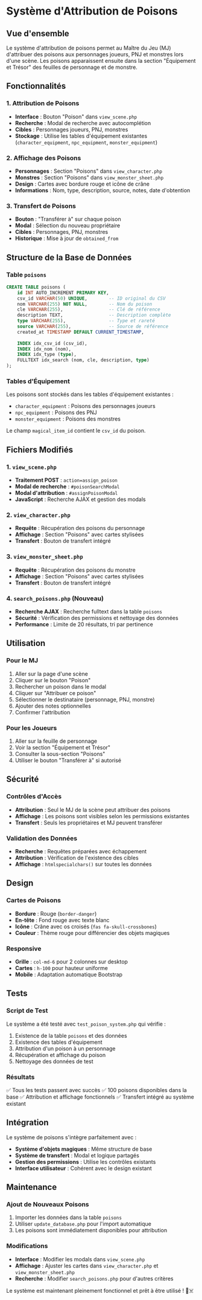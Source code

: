 # Système d'Attribution de Poisons

## Vue d'ensemble

Le système d'attribution de poisons permet au Maître du Jeu (MJ) d'attribuer des poisons aux personnages joueurs, PNJ et monstres lors d'une scène. Les poisons apparaissent ensuite dans la section "Équipement et Trésor" des feuilles de personnage et de monstre.

## Fonctionnalités

### 1. Attribution de Poisons
- **Interface** : Bouton "Poison" dans `view_scene.php`
- **Recherche** : Modal de recherche avec autocomplétion
- **Cibles** : Personnages joueurs, PNJ, monstres
- **Stockage** : Utilise les tables d'équipement existantes (`character_equipment`, `npc_equipment`, `monster_equipment`)

### 2. Affichage des Poisons
- **Personnages** : Section "Poisons" dans `view_character.php`
- **Monstres** : Section "Poisons" dans `view_monster_sheet.php`
- **Design** : Cartes avec bordure rouge et icône de crâne
- **Informations** : Nom, type, description, source, notes, date d'obtention

### 3. Transfert de Poisons
- **Bouton** : "Transférer à" sur chaque poison
- **Modal** : Sélection du nouveau propriétaire
- **Cibles** : Personnages, PNJ, monstres
- **Historique** : Mise à jour de `obtained_from`

## Structure de la Base de Données

### Table `poisons`
```sql
CREATE TABLE poisons (
    id INT AUTO_INCREMENT PRIMARY KEY,
    csv_id VARCHAR(50) UNIQUE,        -- ID original du CSV
    nom VARCHAR(255) NOT NULL,        -- Nom du poison
    cle VARCHAR(255),                 -- Clé de référence
    description TEXT,                 -- Description complète
    type VARCHAR(255),                -- Type et rareté
    source VARCHAR(255),              -- Source de référence
    created_at TIMESTAMP DEFAULT CURRENT_TIMESTAMP,
    
    INDEX idx_csv_id (csv_id),
    INDEX idx_nom (nom),
    INDEX idx_type (type),
    FULLTEXT idx_search (nom, cle, description, type)
);
```

### Tables d'Équipement
Les poisons sont stockés dans les tables d'équipement existantes :
- `character_equipment` : Poisons des personnages joueurs
- `npc_equipment` : Poisons des PNJ
- `monster_equipment` : Poisons des monstres

Le champ `magical_item_id` contient le `csv_id` du poison.

## Fichiers Modifiés

### 1. `view_scene.php`
- **Traitement POST** : `action=assign_poison`
- **Modal de recherche** : `#poisonSearchModal`
- **Modal d'attribution** : `#assignPoisonModal`
- **JavaScript** : Recherche AJAX et gestion des modals

### 2. `view_character.php`
- **Requête** : Récupération des poisons du personnage
- **Affichage** : Section "Poisons" avec cartes stylisées
- **Transfert** : Bouton de transfert intégré

### 3. `view_monster_sheet.php`
- **Requête** : Récupération des poisons du monstre
- **Affichage** : Section "Poisons" avec cartes stylisées
- **Transfert** : Bouton de transfert intégré

### 4. `search_poisons.php` (Nouveau)
- **Recherche AJAX** : Recherche fulltext dans la table `poisons`
- **Sécurité** : Vérification des permissions et nettoyage des données
- **Performance** : Limite de 20 résultats, tri par pertinence

## Utilisation

### Pour le MJ
1. Aller sur la page d'une scène
2. Cliquer sur le bouton "Poison"
3. Rechercher un poison dans le modal
4. Cliquer sur "Attribuer ce poison"
5. Sélectionner le destinataire (personnage, PNJ, monstre)
6. Ajouter des notes optionnelles
7. Confirmer l'attribution

### Pour les Joueurs
1. Aller sur la feuille de personnage
2. Voir la section "Équipement et Trésor"
3. Consulter la sous-section "Poisons"
4. Utiliser le bouton "Transférer à" si autorisé

## Sécurité

### Contrôles d'Accès
- **Attribution** : Seul le MJ de la scène peut attribuer des poisons
- **Affichage** : Les poisons sont visibles selon les permissions existantes
- **Transfert** : Seuls les propriétaires et MJ peuvent transférer

### Validation des Données
- **Recherche** : Requêtes préparées avec échappement
- **Attribution** : Vérification de l'existence des cibles
- **Affichage** : `htmlspecialchars()` sur toutes les données

## Design

### Cartes de Poisons
- **Bordure** : Rouge (`border-danger`)
- **En-tête** : Fond rouge avec texte blanc
- **Icône** : Crâne avec os croisés (`fas fa-skull-crossbones`)
- **Couleur** : Thème rouge pour différencier des objets magiques

### Responsive
- **Grille** : `col-md-6` pour 2 colonnes sur desktop
- **Cartes** : `h-100` pour hauteur uniforme
- **Mobile** : Adaptation automatique Bootstrap

## Tests

### Script de Test
Le système a été testé avec `test_poison_system.php` qui vérifie :
1. Existence de la table `poisons` et des données
2. Existence des tables d'équipement
3. Attribution d'un poison à un personnage
4. Récupération et affichage du poison
5. Nettoyage des données de test

### Résultats
✅ Tous les tests passent avec succès
✅ 100 poisons disponibles dans la base
✅ Attribution et affichage fonctionnels
✅ Transfert intégré au système existant

## Intégration

Le système de poisons s'intègre parfaitement avec :
- **Système d'objets magiques** : Même structure de base
- **Système de transfert** : Modal et logique partagés
- **Gestion des permissions** : Utilise les contrôles existants
- **Interface utilisateur** : Cohérent avec le design existant

## Maintenance

### Ajout de Nouveaux Poisons
1. Importer les données dans la table `poisons`
2. Utiliser `update_database.php` pour l'import automatique
3. Les poisons sont immédiatement disponibles pour attribution

### Modifications
- **Interface** : Modifier les modals dans `view_scene.php`
- **Affichage** : Ajuster les cartes dans `view_character.php` et `view_monster_sheet.php`
- **Recherche** : Modifier `search_poisons.php` pour d'autres critères

Le système est maintenant pleinement fonctionnel et prêt à être utilisé ! 🧪☠️
